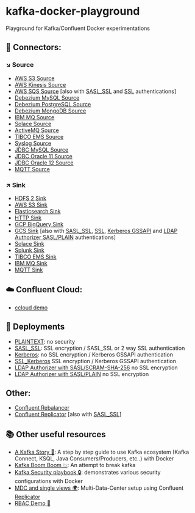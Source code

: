 # kafka-docker-playground

Playground for Kafka/Confluent Docker experimentations

## 🔗 Connectors:

### ↘️ Source

* [AWS S3 Source](connect-s3-source)
* [AWS Kinesis Source](connect-kinesis-source)
* [AWS SQS Source](connect-sqs-source) [also with [SASL_SSL](connect-sqs-source/README.md#with-sasl_ssl-authentication) and [SSL](connect-sqs-source/README.md#with-ssl-authentication) authentications]
* [Debezium MySQL Source](connect-debezium-mysql-source/README)
* [Debezium PostgreSQL Source](connect-debezium-postgresql-source)
* [Debezium MongoDB Source](connect-debezium-mongodb-source)
* [IBM MQ Source](connect-ibm-mq-source)
* [Solace Source](connect-solace-source)
* [ActiveMQ Source](connect-active-mq-source)
* [TIBCO EMS Source](connect-tibco-source)
* [Syslog Source](connect-syslog-source)
* [JDBC MySQL Source](connect-jdbc-mysql-source)
* [JDBC Oracle 11 Source](connect-jdbc-oracle11-source)
* [JDBC Oracle 12 Source](connect-jdbc-oracle12-source)
* [MQTT Source](connect-mqtt-source)

### ↗️ Sink

* [HDFS 2 Sink](connect-hdfs-sink)
* [AWS S3 Sink](connect-s3-sink)
* [Elasticsearch Sink](connect-elasticsearch-sink)
* [HTTP Sink](connect-http-sink)
* [GCP BigQuery Sink](connect-gcp-bigquery-sink)
* [GCS Sink](connect-gcs-sink) [also with [SASL_SSL](connect-gcs-sink/README.md#with-sasl_ssl-authentication), [SSL](connect-gcs-sink/README.md#with-ssl-authentication), [Kerberos GSSAPI](connect-gcs-sink/README.md#with-kerberos-gssapi-authentication) and [LDAP Authorizer SASL/PLAIN](connect-gcs-sink/README.md#with-ldap-authorizer-with-saslplain) authentications]
* [Solace Sink](connect-solace-sink)
* [Splunk Sink](connect-splunk-sink)
* [TIBCO EMS Sink](connect-tibco-sink)
* [IBM MQ Sink](connect-ibm-mq-sink)
* [MQTT Sink](connect-mqtt-sink)


## ☁️ Confluent Cloud:

* [ccloud demo](ccloud-demo)


## 🔐 Deployments

* [PLAINTEXT](plaintext): no security
* [SASL_SSL](sasl-ssl): SSL encryption / SASL_SSL or 2 way SSL authentication
* [Kerberos](kerberos): no SSL encryption / Kerberos GSSAPI authentication
* [SSL_Kerberos](ssl_kerberos) SSL encryption / Kerberos GSSAPI authentication
* [LDAP Authorizer with SASL/SCRAM-SHA-256](ldap_authorizer_sasl_scram) no SSL encryption
* [LDAP Authorizer with SASL/PLAIN](ldap_authorizer_sasl_plain) no SSL encryption

## Other:

* [Confluent Rebalancer](rebalancer)
* [Confluent Replicator](connect-replicator) [also with [SASL_SSL](connect-replicator/README.md#with-sasl_ssl-authentication)]

## 📚 Other useful resources

* [A Kafka Story 📖](https://github.com/framiere/a-kafka-story): A step by step guide to use Kafka ecosystem (Kafka Connect, KSQL, Java Consumers/Producers, etc..) with Docker
* [Kafka Boom Boom 💥](https://github.com/Dabz/kafka-boom-boom): An attempt to break kafka
* [Kafka Security playbook 🔒](https://github.com/Dabz/kafka-security-playbook): demonstrates various security configurations with Docker
* [MDC and single views 🌍](https://github.com/framiere/mdc-with-replicator-and-regexrouter): Multi-Data-Center setup using Confluent [Replicator](https://docs.confluent.io/current/connect/kafka-connect-replicator/index.html)
* [RBAC Demo 👥](https://github.com/confluentinc/examples/blob/5.3.0-post/security/rbac/rbac-docker)